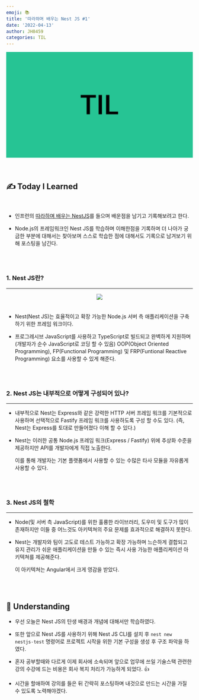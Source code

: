 ```yaml
---
emoji: 📚
title: '따라하며 배우는 Nest JS #1'
date: '2022-04-13'
author: JH8459
categories: TIL
---
```


![github-blog.png](../../assets/common/TIL.jpeg)

<br>

## ✍️ **T**oday **I** **L**earned

<br>

- 인프런의 <a href="https://www.inflearn.com/course/%EB%94%B0%EB%9D%BC%ED%95%98%EB%8A%94-%EB%84%A4%EC%8A%A4%ED%8A%B8-%EC%A0%9C%EC%9D%B4%EC%97%90%EC%8A%A4" target="_blank">따라하며 배우는 NestJS</a>를 들으며 배운점을 남기고 기록해보려고 한다.

- Node.js의 프레임워크인 Nest JS를 학습하며 이해한점을 기록하며 더 나아가 궁금한 부분에 대해서는 찾아보며 스스로 학습한 점에 대해서도 기록으로 남겨보기 위해 포스팅을 남긴다.

<br>
<br>

### 1. Nest JS란?

---

<center><img src="https://user-images.githubusercontent.com/83164003/163203015-0fde777a-fc4d-40df-ac0a-074da15439c1.jpeg" width="50%"/></center><br>

- Nest(Nest JS)는 효율적이고 확장 가능한 Node.js 서버 측 애플리케이션을 구축하기 위한 프레임 워크이다.

- 프로그레시브 JavaScript를 사용하고 TypeScript로 빌드되고 완벽하게 지원하며 (개발자가 순수 JavaScript로 코딩 할 수 있음) OOP(Object Oriented Programming), FP(Functional Programming) 및 FRP(Funtional Reactive Programming) 요소를 사용할 수 있게 해준다.

<br>
<br>

### 2. Nest JS는 내부적으로 어떻게 구성되어 있나?

---

- 내부적으로 Nest는 Express와 같은 강력한 HTTP 서버 프레임 워크를 기본적으로 사용하며 선택적으로 Fastify 프레임 워크를 사용하도록 구성 할 수도 있다. (즉, Nest는 Express를 토대로 만들어졌다 이해 할 수 있다.)

- Nest는 이러한 공통 Node.js 프레임 워크(Express / Fastify) 위에 추상화 수준을 제공하지만 API를 개발자에게 직접 노출한다.

  이를 통해 개발자는 기본 플랫폼에서 사용할 수 있는 수많은 타사 모듈을 자유롭게 사용할 수 있다.

<br>
<br>

### 3. Nest JS의 철학

---

- Node(및 서버 측 JavaScript)를 위한 훌륭한 라이브러리, 도우미 및 도구가 많이 존재하지만 이들 중 어느것도 아키텍쳐의 주요 문제를 효과적으로 해결하지 못한다.

- Nest는 개발자와 팀이 고도로 테스트 가능하고 확장 가능하며 느슨하게 결합되고 유지 관리가 쉬운 애플리케이션을 만들 수 있는 즉시 사용 가능한 애플리케이션 아키텍쳐를 제공해준다.

  이 아키텍쳐는 Angular에서 크게 영감을 받았다.

<br>
<br>

## 🤔 Understanding

- 우선 오늘은 Nest JS의 탄생 배경과 개념에 대해서만 학습하였다.

- 또한 앞으로 Nest JS를 사용하기 위해 Nest JS CLI를 설치 후 `nest new nestjs-test` 명령어로 프로젝트 시작을 위한 기본 구성을 생성 후 구조 파악을 하였다.

- 혼자 공부할때와 다르게 이제 회사에 소속되며 앞으로 업무에 쓰일 기술스택 관련한 강의 수강에 드는 비용은 회사 복지 처리가 가능하게 되었다. 👍

- 시간을 할애하여 강의를 들은 뒤 간략히 포스팅하며 내것으로 만드는 시간을 가질 수 있도록 노력해야겠다.

<br>
<br>

